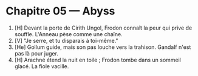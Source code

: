 # Chapitre 05 — Abyss

1. [H] Devant la porte de Cirith Ungol, Frodon connaît la peur qui prive de souffle. L'Anneau pèse comme une chaîne.
2. [V] "Je serre, et tu disparais à toi-même."
3. [He] Gollum guide, mais son pas louche vers la trahison. Gandalf n'est pas là pour juger.
4. [H] Arachné étend la nuit en toile ; Frodon tombe dans un sommeil glacé. La fiole vacille.
